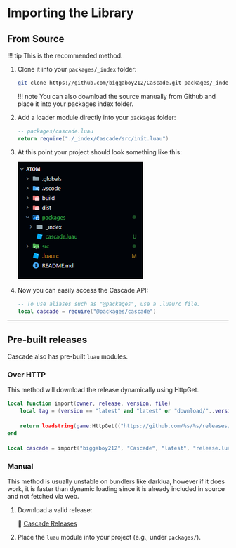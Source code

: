 # Importing the Library

## From Source

!!! tip
    This is the recommended method.

1. Clone it into your `packages/_index` folder:

    ```bash
    git clone https://github.com/biggaboy212/Cascade.git packages/_index/Cascade
    ```

    !!! note
        You can also download the source manually from Github and place it into your packages index folder.

2. Add a loader module directly into your `packages` folder:

    ```lua
    -- packages/cascade.luau
    return require("./_index/Cascade/src/init.luau")
    ```

3. At this point your project should look something like this:

    ![Project Preview](../assets/projectPreview.png)

4. Now you can easily access the Cascade API:

    ```lua
    -- To use aliases such as "@packages", use a .luaurc file.
    local cascade = require("@packages/cascade")
    ```

---

## Pre-built releases

Cascade also has pre-built `luau` modules.

### Over HTTP

This method will download the release dynamically using HttpGet.

```lua
local function import(owner, release, version, file)
    local tag = (version == "latest" and "latest" or "download/"..version)

    return loadstring(game:HttpGet(("https://github.com/%s/%s/releases/%s/%s"):format(owner, release, tag, file)), file)()
end

local cascade = import("biggaboy212", "Cascade", "latest", "release.luau")
```

### Manual

This method is usually unstable on bundlers like darklua, however if it does work, it is faster than dynamic loading since it is already included in source and not fetched via web.

1. Download a valid release:

    🔗 [Cascade Releases](https://github.com/biggaboy212/Cascade/releases)

2. Place the `luau` module into your project (e.g., under `packages/`).
